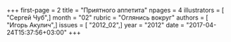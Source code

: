 +++
first-page = 2
title = "Приятного аппетита"
npages = 4
illustrators = [ "Сергей Чуб",]
month = "02"
rubric = "Оглянись вокруг"
authors = [ "Игорь Акулич",]
issues = [ "2012_02",]
year = "2012"
date = "2017-04-24T15:37:56+03:00"
+++
